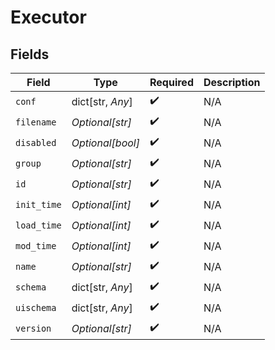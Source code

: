 # Executor


## Fields

| Field              | Type               | Required           | Description        |
| ------------------ | ------------------ | ------------------ | ------------------ |
| `conf`             | dict[str, *Any*]   | :heavy_check_mark: | N/A                |
| `filename`         | *Optional[str]*    | :heavy_check_mark: | N/A                |
| `disabled`         | *Optional[bool]*   | :heavy_check_mark: | N/A                |
| `group`            | *Optional[str]*    | :heavy_check_mark: | N/A                |
| `id`               | *Optional[str]*    | :heavy_check_mark: | N/A                |
| `init_time`        | *Optional[int]*    | :heavy_check_mark: | N/A                |
| `load_time`        | *Optional[int]*    | :heavy_check_mark: | N/A                |
| `mod_time`         | *Optional[int]*    | :heavy_check_mark: | N/A                |
| `name`             | *Optional[str]*    | :heavy_check_mark: | N/A                |
| `schema`           | dict[str, *Any*]   | :heavy_check_mark: | N/A                |
| `uischema`         | dict[str, *Any*]   | :heavy_check_mark: | N/A                |
| `version`          | *Optional[str]*    | :heavy_check_mark: | N/A                |